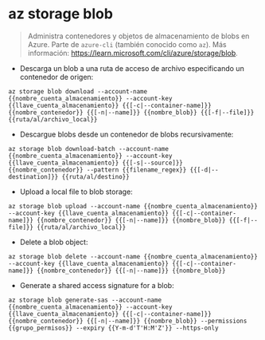 # az storage blob

> Administra contenedores y objetos de almacenamiento de blobs en Azure.
> Parte de `azure-cli` (también conocido como `az`).
> Más información: <https://learn.microsoft.com/cli/azure/storage/blob>.

- Descarga un blob a una ruta de acceso de archivo especificando un contenedor de origen:

`az storage blob download --account-name {{nombre_cuenta_almacenamiento}} --account-key {{llave_cuenta_almacenamiento}} {{[-c|--container-name]}} {{nombre_contenedor}} {{[-n|--name]}} {{nombre_blob}} {{[-f|--file]}} {{ruta/al/archivo_local}}`

- Descargue blobs desde un contenedor de blobs recursivamente:

`az storage blob download-batch --account-name {{nombre_cuenta_almacenamiento}} --account-key {{llave_cuenta_almacenamiento}} {{[-s|--source]}} {{nombre_contenedor}} --pattern {{filename_regex}} {{[-d|--destination]}} {{ruta/al/destino}}`

- Upload a local file to blob storage:

`az storage blob upload --account-name {{nombre_cuenta_almacenamiento}} --account-key {{llave_cuenta_almacenamiento}} {{[-c|--container-name]}} {{nombre_contenedor}} {{[-n|--name]}} {{nombre_blob}} {{[-f|--file]}} {{ruta/al/archivo_local}}`

- Delete a blob object:

`az storage blob delete --account-name {{nombre_cuenta_almacenamiento}} --account-key {{llave_cuenta_almacenamiento}} {{[-c|--container-name]}} {{nombre_contenedor}} {{[-n|--name]}} {{nombre_blob}}`

- Generate a shared access signature for a blob:

`az storage blob generate-sas --account-name {{nombre_cuenta_almacenamiento}} --account-key {{llave_cuenta_almacenamiento}} {{[-c|--container-name]}} {{nombre_contenedor}} {{[-n|--name]}} {{nombre_blob}} --permissions {{grupo_permisos}} --expiry {{Y-m-d'T'H:M'Z'}} --https-only`
